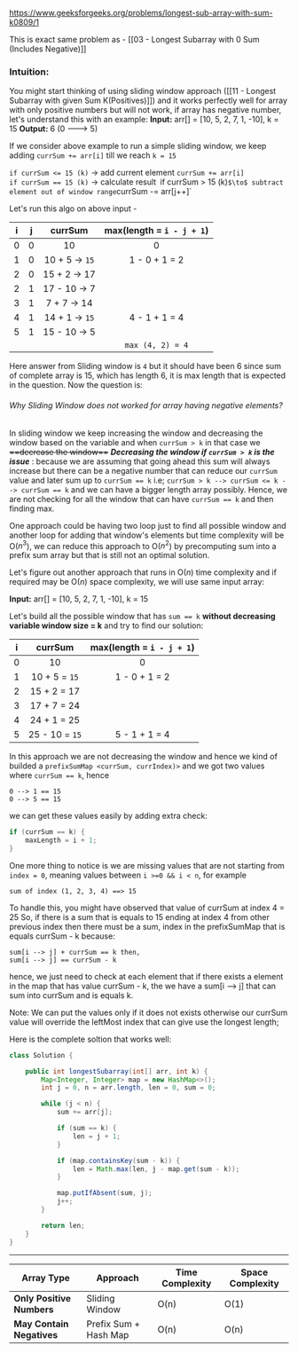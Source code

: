 https://www.geeksforgeeks.org/problems/longest-sub-array-with-sum-k0809/1

This is exact same problem as - [[03 - Longest Subarray with 0 Sum (Includes Negative)]]
### Intuition:

You might start thinking of using sliding window approach ([[11 - Longest Subarray with given Sum K(Positives)]]) and it works perfectly well for array with only positive numbers but will not work, if array has negative number, let's understand this with an example:
**Input:** arr[] = [10, 5, 2, 7, 1, -10], k = 15
**Output:** 6 (0 ---> 5)

If we consider above example to run a simple sliding window, we keep adding `currSum += arr[i]` till we reach `k = 15`

`if currSum <= 15 (k)` $\to$ add current element `currSum += arr[i]`  
`if currSum == 15 (k)` $\to$ calculate result`
`if currSum > 15 (k)` $\to$ subtract element out of window range `currSum -= arr[j++]` 

Let's run this algo on above input -

|  i  |  j  |      currSum      | max(length = `i - j + 1`) |
| :-: | :-: | :---------------: | :-----------------------: |
|  0  |  0  |        10         |             0             |
|  1  |  0  | 10 + 5 $\to$ `15` |       1 - 0 + 1 = 2       |
|  2  |  0  |  15 + 2 $\to$ 17  |                           |
|  2  |  1  |  17 - 10 $\to$ 7  |                           |
|  3  |  1  |  7 + 7 $\to$ 14   |                           |
|  4  |  1  | 14 + 1 $\to$ `15` |       4 - 1 + 1 = 4       |
|  5  |  1  |  15 - 10 $\to$ 5  |                           |
|     |     |                   |     `max (4, 2) = 4`      |

Here answer from Sliding window is `4` but it should have been 6 since sum of complete array is 15, which has length 6, it is max length that is expected in the question. Now the question is:

###### Why Sliding Window does not worked for array having negative elements?

In sliding window we keep increasing the window and decreasing the window based on the variable and when `currSum > k` in that case we ~~==decrease the window==~~
_**Decreasing the window if  `currSum > k` is the issue**_ : because we are assuming that going ahead this sum will always increase but there can be a negative number that can reduce our `currSum` value and later sum up to `currSum == k` i.e; 
`currSum > k --> currSum <= k --> currSum == k` and we can have a bigger length array possibly. Hence, we are not checking for all the window that can have `currSum == k` and then finding max.

One approach could be having two loop just to find all possible window and another loop for adding that window's elements but time complexity will be O($n^3$), we can reduce this approach to O($n^2$) by precomputing sum into a prefix sum array but that is still not an optimal solution.

Let's figure out another approach that runs in O($n$) time complexity and if required may be O($n$) space complexity, we will use same input array:

**Input:** arr[] = [10, 5, 2, 7, 1, -10], k = 15

Let's build all the possible window that has `sum == k` **without decreasing variable window size = k** and try to find our solution:

|  i  |    currSum     | max(length = `i - j + 1`) |
| :-: | :------------: | :-----------------------: |
|  0  |       10       |             0             |
|  1  | 10 + 5 = `15`  |       1 - 0 + 1 = 2       |
|  2  |  15 + 2 = 17   |                           |
|  3  |  17 + 7 = 24   |                           |
|  4  |  24 + 1 = 25   |                           |
|  5  | 25 - 10 = `15` |       5 - 1 + 1 = 4       |
In this approach we are not decreasing the window and hence we kind of builded a `prefixSumMap <currSum, currIndex)>` and we got two values where `currSum == k`, hence

```text
0 --> 1 == 15
0 --> 5 == 15
```

we can get these values easily by adding extra check:
```java 
if (currSum == k) {
	maxLength = i + 1;
}
```

One more thing to notice is we are missing values that are not starting from `index = 0`, meaning values between `i >=0 && i < n`, for example

```text
sum of index (1, 2, 3, 4) ==> 15
```

To handle this, you might have observed that value of currSum at index 4 = 25
So, if there is a sum that is equals to 15 ending at index 4 from other previous index then there must be a sum, index in the prefixSumMap that is equals currSum - k because:

```text
sum[i --> j] + currSum == k then, 
sum[i --> j] == currSum - k
```

hence, we just need to check at each element that if there exists a element in the map that has value currSum - k, the we have a sum[i --> j] that can sum into currSum and is equals k.

Note: We can put the values only if it does not exists otherwise our currSum value will override the leftMost index that can give use the longest length;

Here is the complete soltion that works well:

```java
class Solution {

    public int longestSubarray(int[] arr, int k) {
        Map<Integer, Integer> map = new HashMap<>();
        int j = 0, n = arr.length, len = 0, sum = 0;

        while (j < n) {
            sum += arr[j];

            if (sum == k) {
                len = j + 1;
            }

            if (map.containsKey(sum - k)) {
                len = Math.max(len, j - map.get(sum - k));
            }

            map.putIfAbsent(sum, j);
            j++;
        }

        return len;
    }
}

```

---

| Array Type                | Approach              | Time Complexity | Space Complexity |
| ------------------------- | --------------------- | --------------- | ---------------- |
| **Only Positive Numbers** | Sliding Window        | O(n)            | O(1)             |
| **May Contain Negatives** | Prefix Sum + Hash Map | O(n)            | O(n)             |

